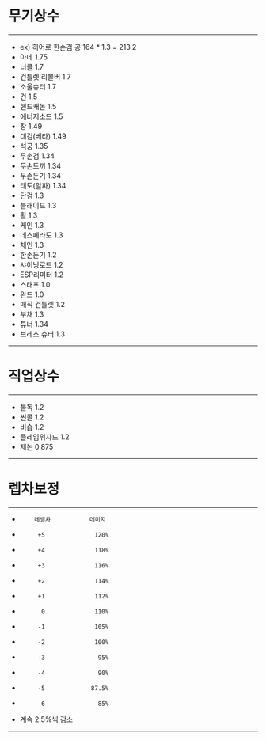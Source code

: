 # 무기상수
-----------------
- ex) 히어로 한손검 공 164 * 1.3 = 213.2
- 아데 1.75
- 너클 1.7
- 건틀렛 리볼버 1.7
- 소울슈터 1.7
- 건 1.5
- 핸드캐논 1.5
- 에너지소드 1.5
- 창 1.49
- 대검(베타) 1.49
- 석궁 1.35
- 두손검 1.34
- 두손도끼 1.34
- 두손둔기 1.34
- 태도(알파) 1.34
- 단검 1.3
- 블래이드 1.3
- 활 1.3
- 케인 1.3
- 데스페라도 1.3
- 체인 1.3
- 한손둔기 1.2
- 샤이닝로드 1.2
- ESP리미터 1.2
- 스태프 1.0
- 완드 1.0
- 매직 건틀렛 1.2
- 부채 1.3
- 튜너 1.34
- 브레스 슈터 1.3

-----------------

# 직업상수
-----------------
- 불독 1.2
- 썬콜 1.2
- 비숍 1.2
- 플레임위자드 1.2
- 제논 0.875

-----------------

# 렙차보정
-----------------
-         레벨차           데미지
-          +5              120%
-          +4              118%
-          +3              116%
-          +2              114%
-          +1              112%
-           0              110%
-          -1              105%
-          -2              100%
-          -3               95%
-          -4               90%
-          -5             87.5%
-          -6               85%
- 계속 2.5%씩 감소

-----------------

